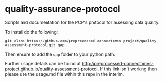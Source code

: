 quality-assurance-protocol
==========================

Scripts and documentation for the PCP's protocol for assessing data quality.

To install do the following:

    git clone https://github.com/preprocessed-connectomes-project/quality-assessment-protocol.git qap

Then ensure to add the `qap` folder to your python path.

Further usage details can be found at http://preprocessed-connectomes-project.github.io/quality-assessment-protocol. If this link isn't working then please use the usage.md file within this repo in the interim.
